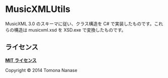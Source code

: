 MusicXMLUtils
=============

MusicXML 3.0 のスキーマに従い、クラス構造を C# で実装したものです。これらの構造は musicxml.xsd を XSD.exe で変換したものです。


## ライセンス

**[MIT ライセンス](//github.com/nanase/MusicXMLUtils/blob/master/LICENSE)**

Copyright &copy; 2014 Tomona Nanase
